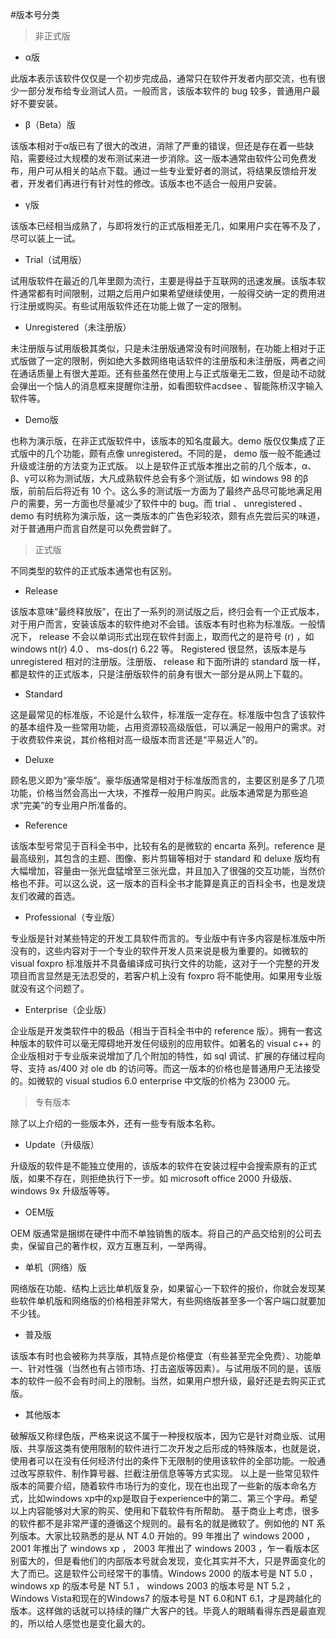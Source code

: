#版本号分类

>非正式版

* α版

此版本表示该软件仅仅是一个初步完成品，通常只在软件开发者内部交流，也有很少一部分发布给专业测试人员。一般而言，该版本软件的 bug 较多，普通用户最好不要安装。

* β（Beta）版

该版本相对于α版已有了很大的改进，消除了严重的错误，但还是存在着一些缺陷，需要经过大规模的发布测试来进一步消除。这一版本通常由软件公司免费发布，用户可从相关的站点下载。通过一些专业爱好者的测试，将结果反馈给开发者，开发者们再进行有针对性的修改。该版本也不适合一般用户安装。

* γ版

该版本已经相当成熟了，与即将发行的正式版相差无几，如果用户实在等不及了，尽可以装上一试。

* Trial（试用版）

试用版软件在最近的几年里颇为流行，主要是得益于互联网的迅速发展。该版本软件通常都有时间限制，过期之后用户如果希望继续使用，一般得交纳一定的费用进行注册或购买。有些试用版软件还在功能上做了一定的限制。

* Unregistered（未注册版）

未注册版与试用版极其类似，只是未注册版通常没有时间限制，在功能上相对于正式版做了一定的限制，例如绝大多数网络电话软件的注册版和未注册版，两者之间在通话质量上有很大差距。还有些虽然在使用上与正式版毫无二致，但是动不动就会弹出一个恼人的消息框来提醒你注册，如看图软件acdsee 、智能陈桥汉字输入软件等。

* Demo版

也称为演示版，在非正式版软件中，该版本的知名度最大。demo 版仅仅集成了正式版中的几个功能，颇有点像 unregistered。不同的是， demo 版一般不能通过升级或注册的方法变为正式版。
以上是软件正式版本推出之前的几个版本，α、β、γ可以称为测试版，大凡成熟软件总会有多个测试版，如 windows 98 的β版，前前后后将近有 10 个。这么多的测试版一方面为了最终产品尽可能地满足用户的需要，另一方面也尽量减少了软件中的 bug。而 trial 、 unregistered 、 demo 有时统称为演示版，这一类版本的广告色彩较浓，颇有点先尝后买的味道，对于普通用户而言自然是可以免费尝鲜了。

>正式版

不同类型的软件的正式版本通常也有区别。

* Release

该版本意味“最终释放版”，在出了一系列的测试版之后，终归会有一个正式版本，对于用户而言，安装该版本的软件绝对不会错。该版本有时也称为标准版。一般情况下， release 不会以单词形式出现在软件封面上，取而代之的是符号 (r) ，如 windows nt(r) 4.0 、 ms-dos(r) 6.22 等。
Registered
很显然，该版本是与 unregistered 相对的注册版。注册版、 release 和下面所讲的 standard 版一样，都是软件的正式版本，只是注册版软件的前身有很大一部分是从网上下载的。

* Standard

这是最常见的标准版，不论是什么软件，标准版一定存在。标准版中包含了该软件的基本组件及一些常用功能，占用资源较高级版低，可以满足一般用户的需求。对于收费软件来说，其价格相对高一级版本而言还是“平易近人”的。

* Deluxe

顾名思义即为“豪华版”。豪华版通常是相对于标准版而言的，主要区别是多了几项功能，价格当然会高出一大块，不推荐一般用户购买。此版本通常是为那些追求“完美”的专业用户所准备的。

* Reference

该版本型号常见于百科全书中，比较有名的是微软的 encarta 系列。reference 是最高级别，其包含的主题、图像、影片剪辑等相对于 standard 和 deluxe 版均有大幅增加，容量由一张光盘猛增至三张光盘，并且加入了很强的交互功能，当然价格也不菲。可以这么说，这一版本的百科全书才能算是真正的百科全书，也是发烧友们收藏的首选。

* Professional（专业版）

专业版是针对某些特定的开发工具软件而言的。专业版中有许多内容是标准版中所没有的，这些内容对于一个专业的软件开发人员来说是极为重要的。如微软的 visual foxpro 标准版并不具备编译成可执行文件的功能，这对于一个完整的开发项目而言显然是无法忍受的，若客户机上没有 foxpro 将不能使用。如果用专业版就没有这个问题了。

* Enterprise（企业版）

企业版是开发类软件中的极品（相当于百科全书中的 reference 版）。拥有一套这种版本的软件可以毫无障碍地开发任何级别的应用软件。如著名的 visual c++ 的企业版相对于专业版来说增加了几个附加的特性，如 sql 调试、扩展的存储过程向导、支持 as/400 对 ole db 的访问等。而这一版本的价格也是普通用户无法接受的。如微软的 visual studios 6.0 enterprise 中文版的价格为 23000 元。

>专有版本

除了以上介绍的一些版本外，还有一些专有版本名称。

* Update（升级版）

升级版的软件是不能独立使用的，该版本的软件在安装过程中会搜索原有的正式版，如果不存在，则拒绝执行下一步。如 microsoft office 2000 升级版、 windows 9x 升级版等等。

* OEM版

OEM 版通常是捆绑在硬件中而不单独销售的版本。将自己的产品交给别的公司去卖，保留自己的著作权，双方互惠互利，一举两得。

* 单机（网络）版

网络版在功能、结构上远比单机版复杂，如果留心一下软件的报价，你就会发现某些软件单机版和网络版的价格相差非常大，有些网络版甚至多一个客户端口就要加不少钱。

* 普及版

该版本有时也会被称为共享版，其特点是价格便宜（有些甚至完全免费）、功能单一、针对性强（当然也有占领市场、打击盗版等因素）。与试用版不同的是，该版本的软件一般不会有时间上的限制。当然，如果用户想升级，最好还是去购买正式版。

* 其他版本

破解版又称绿色版，严格来说这不属于一种授权版本，因为它是针对商业版、试用版、共享版这类有使用限制的软件进行二次开发之后形成的特殊版本，也就是说，使用者可以在没有任何经济付出的条件下无限制的使用该软件的全部功能。一般通过改写原软件、制作算号器、拦截注册信息等等方式实现。
以上是一些常见软件版本的简要介绍，随着软件市场行为的变化，现在也出现了一些新的版本命名方式，比如windows xp中的xp是取自于experience中的第二、第三个字母。希望以上内容能够对大家的购买、使用和下载软件有所帮助。
基于商业上考虑，很多的软件都不是非常严谨的遵循这个规则的。最有名的就是微软了。例如他的 NT 系列版本。大家比较熟悉的是从 NT 4.0 开始的。99 年推出了 windows 2000 ， 2001 年推出了 windows xp ， 2003 年推出了 windows 2003 ，乍一看版本区别蛮大的，但是看他们的内部版本号就会发现，变化其实并不大，只是界面变化的大了而已。这是软件公司经常干的事情。Windows 2000 的版本号是 NT 5.0 ， windows xp 的版本号是 NT 5.1 ， windows 2003 的版本号是 NT 5.2 ，Windows Vista和现在的Windows7 的版本号是 NT 6.0和NT 6.1，才是跨越化的版本。这样做的话就可以持续的赚广大客户的钱。毕竟人的眼睛看得东西是最直观的，所以给人感觉也是变化最大的。